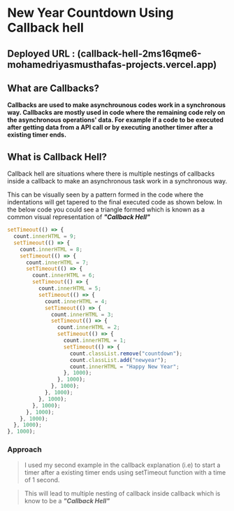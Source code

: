 # New Year Countdown Using Callback hell
Deployed URL : (callback-hell-2ms16qme6-mohamedriyasmusthafas-projects.vercel.app)
---
## What are Callbacks?

**Callbacks are used to make asynchrounous codes work in a synchronous way.
Callbacks are mostly used in code where the remaining code rely on the
asynchronous operations' data. For example if a code to be executed after
getting data from a API call or by executing another timer after a existing
timer ends.**

## What is Callback Hell?

Callback hell are situations where there is multiple nestings of callbacks
inside a callback to make an asynchronous task work in a synchronous way.

This can be visually seen by a pattern formed in the code where the indentations
will get tapered to the final executed code as shown below. In the below code
you could see a triangle formed which is known as a common visual representation
of **_"Callback Hell"_**

```js
setTimeout(() => {
  count.innerHTML = 9;
  setTimeout(() => {
    count.innerHTML = 8;
    setTimeout(() => {
      count.innerHTML = 7;
      setTimeout(() => {
        count.innerHTML = 6;
        setTimeout(() => {
          count.innerHTML = 5;
          setTimeout(() => {
            count.innerHTML = 4;
            setTimeout(() => {
              count.innerHTML = 3;
              setTimeout(() => {
                count.innerHTML = 2;
                setTimeout(() => {
                  count.innerHTML = 1;
                  setTimeout(() => {
                    count.classList.remove("countdown");
                    count.classList.add("newyear");
                    count.innerHTML = "Happy New Year";
                  }, 1000);
                }, 1000);
              }, 1000);
            }, 1000);
          }, 1000);
        }, 1000);
      }, 1000);
    }, 1000);
  }, 1000);
}, 1000);
```

### Approach

> I used my second example in the callback explanation (i.e) to start a timer
> after a existing timer ends using setTimeout function with a time of 1 second.

> This will lead to multiple nesting of callback inside callback which is know
> to be a **_"Callback Hell"_**
